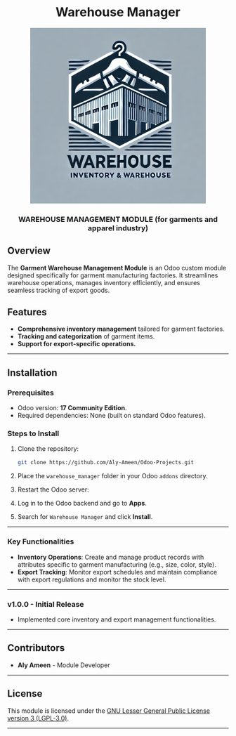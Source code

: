 # <div align="center">**Warehouse Manager**</div>

<p align="center">
  <img src="static/description/logo.png" alt="Garment Warehouse Logo" width="400" height="400">
</p>

<h3 align="center"><strong>WAREHOUSE MANAGEMENT MODULE (for garments and apparel industry)</strong></h3>

## Overview

The **Garment Warehouse Management Module** is an Odoo custom module designed specifically for garment manufacturing factories. It streamlines warehouse operations, manages inventory efficiently, and ensures seamless tracking of export goods.

## Features

- **Comprehensive inventory management** tailored for garment factories.
- **Tracking and categorization** of garment items.
- **Support for export-specific operations.**

---

## Installation

### Prerequisites

- Odoo version: **17 Community Edition**.
- Required dependencies: None (built on standard Odoo features).

### Steps to Install

1. Clone the repository:
   ```bash
   git clone https://github.com/Aly-Ameen/Odoo-Projects.git

   ```
2. Place the `warehouse_manager` folder in your Odoo `addons` directory.
3. Restart the Odoo server:

4. Log in to the Odoo backend and go to **Apps**.
5. Search for `Warehouse Manager` and click **Install**.

---

### Key Functionalities

- **Inventory Operations**: Create and manage product records with attributes specific to garment manufacturing (e.g., size, color, style).
- **Export Tracking**: Monitor export schedules and maintain compliance with export regulations and monitor the stock level.
---
### v1.0.0 - Initial Release

- Implemented core inventory and export management functionalities.

---

## Contributors

- **Aly Ameen** - Module Developer

---

## License

This module is licensed under the [GNU Lesser General Public License version 3 (LGPL-3.0)](LICENSE).

---


